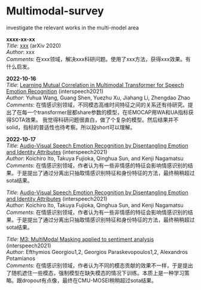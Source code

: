 # Multimodal-survey
investigate the relevant works in the multi-model area

<b>xxxx-xx-xx</b><br>
<i>Title</i>: <a href="https://arxiv.org/pdf/2004.15015.pdf">xxx</a> (arXiv 2020)<br>
<i>Author</i>: xxx<br>
<i>Comments</i>: 在xxx领域，解决xxx科研问题。使用了xxx方法，获得xxx效果。有什么启发。
</br>

<b>2022-10-16</b><br>
<i>Title</i>: <a href="[https://arxiv.org/pdf/2004.15015.pdf](https://www.isca-speech.org/archive/pdfs/interspeech_2021/wang21ga_interspeech.pdf)">Learning Mutual Correlation in Multimodal Transformer for Speech Emotion Recognition</a> (interspeech2021)<br>
<i>Author</i>: Yuhua Wang, Guang Shen, Yuezhu Xu, Jiahang Li, Zhengdao Zhao<br>
<i>Comments</i>: 在情感识别领域，不同模态高维时间特征之间的关系还有待研究。提出了在每一个transformer层都share参数的模型，在IEMOCAP用WA和UA指标获得SOTA效果。
我觉得科研问题很直白，做了个复杂的模型。然后结果并不solid，指标的普适性也待考察。所以投short可以理解。
</br>


<b>2022-10-17</b><br>
<i>Title</i>: <a href="https://www.isca-speech.org/archive/pdfs/interspeech_2021/ito21_interspeech.pdf">Audio-Visual Speech Emotion Recognition by Disentangling Emotion and Identity Attributes</a> (interspeech2021)<br>
<i>Author</i>: Koichiro Ito, Takuya Fujioka, Qinghua Sun, and Kenji Nagamatsu<br>
<i>Comments</i>: 在情感识别领域，作者认为有一些非情感的特征会影响情感识别的结果。于是提出了通过分离出只抽取情感识别特征和身份特征的方法，最终稍稍超过sota结果。
</br>

<i>Title</i>: <a href="https://www.isca-speech.org/archive/pdfs/interspeech_2021/ito21_interspeech.pdf">Audio-Visual Speech Emotion Recognition by Disentangling Emotion and Identity Attributes</a> (interspeech2021)<br>
<i>Author</i>: Koichiro Ito, Takuya Fujioka, Qinghua Sun, and Kenji Nagamatsu<br>
<i>Comments</i>: 在情感识别领域，作者认为有一些非情感的特征会影响情感识别的结果。于是提出了通过分离出只抽取情感识别特征和身份特征的方法，最终稍稍超过sota结果。
</br>

<i>Title</i>: <a href="https://slp-ntua.github.io/potam/preprints/conf/georgiou21_interspeech.pdf">M3: MultiModal Masking applied to sentiment analysis</a> (interspeech2021)<br>
<i>Author</i>: Efthymios Georgiou1,2, Georgios Paraskevopoulos1,2, Alexandros Potamianos<br>
<i>Comments</i>: 在情感识别领域，作者认为不同的模态贡献的效果不一样，于是提出了随机遮住一些模态，强制模型在缺失模态的情况下训练。本质上是一种学习策略。跟dropout有点像，最终在CMU-MOSEI稍稍超过sota结果。
</br>






